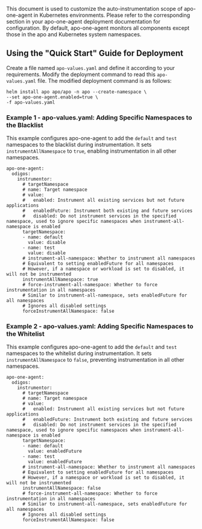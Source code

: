 This document is used to customize the auto-instrumentation scope of apo-one-agent in Kubernetes environments. Please refer to the corresponding section in your apo-one-agent deployment documentation for configuration. By default, apo-one-agent monitors all components except those in the apo and Kubernetes system namespaces.

## Using the "Quick Start" Guide for Deployment
Create a file named `apo-values.yaml` and define it according to your requirements. Modify the deployment command to read this `apo-values.yaml` file. The modified deployment command is as follows:
```
helm install apo apo/apo -n apo --create-namespace \
--set apo-one-agent.enabled=true \
-f apo-values.yaml
```

### Example 1 - apo-values.yaml: Adding Specific Namespaces to the Blacklist
This example configures apo-one-agent to add the `default` and `test` namespaces to the blacklist during instrumentation. It sets `instrumentAllNamespace` to `true`, enabling instrumentation in all other namespaces.
```
apo-one-agent:
  odigos:
    instrumentor:
      # targetNamespace 
      # name: Target namespace
      # value:
      #   enabled: Instrument all existing services but not future applications
      #   enabledFuture: Instrument both existing and future services
      #   disabled: Do not instrument services in the specified namespace, used to ignore specific namespaces when instrument-all-namespace is enabled
      targetNamespace:
      - name: default
        value: disable
      - name: test
        value: disable
      # instrument-all-namespace: Whether to instrument all namespaces
      # Equivalent to setting enabledFuture for all namespaces
      # However, if a namespace or workload is set to disabled, it will not be instrumented
      instrumentAllNamespace: true
      # force-instrument-all-namespace: Whether to force instrumentation in all namespaces
      # Similar to instrument-all-namespace, sets enabledFuture for all namespaces
      # Ignores all disabled settings
      forceInstrumentAllNamespace: false
```

### Example 2 - apo-values.yaml: Adding Specific Namespaces to the Whitelist
This example configures apo-one-agent to add the `default` and `test` namespaces to the whitelist during instrumentation. It sets `instrumentAllNamespace` to `false`, preventing instrumentation in all other namespaces.
```
apo-one-agent:
  odigos:
    instrumentor:
      # targetNamespace 
      # name: Target namespace
      # value:
      #   enabled: Instrument all existing services but not future applications
      #   enabledFuture: Instrument both existing and future services
      #   disabled: Do not instrument services in the specified namespace, used to ignore specific namespaces when instrument-all-namespace is enabled
      targetNamespace:
      - name: default
        value: enabledFuture
      - name: test
        value: enabledFuture
      # instrument-all-namespace: Whether to instrument all namespaces
      # Equivalent to setting enabledFuture for all namespaces
      # However, if a namespace or workload is set to disabled, it will not be instrumented
      instrumentAllNamespace: false
      # force-instrument-all-namespace: Whether to force instrumentation in all namespaces
      # Similar to instrument-all-namespace, sets enabledFuture for all namespaces
      # Ignores all disabled settings
      forceInstrumentAllNamespace: false
```
